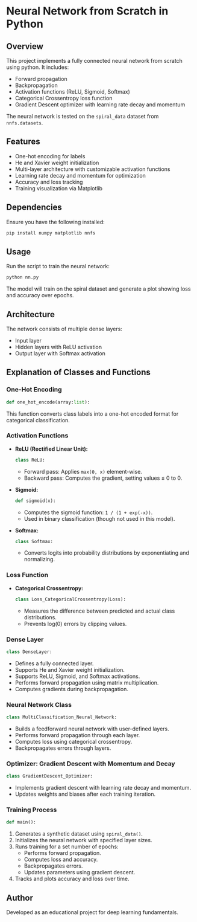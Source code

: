 # Neural Network from Scratch in Python

## Overview
This project implements a fully connected neural network from scratch using python. It includes:
- Forward propagation
- Backpropagation
- Activation functions (ReLU, Sigmoid, Softmax)
- Categorical Crossentropy loss function
- Gradient Descent optimizer with learning rate decay and momentum

The neural network is tested on the `spiral_data` dataset from `nnfs.datasets`.

## Features
- One-hot encoding for labels
- He and Xavier weight initialization
- Multi-layer architecture with customizable activation functions
- Learning rate decay and momentum for optimization
- Accuracy and loss tracking
- Training visualization via Matplotlib

## Dependencies
Ensure you have the following installed:
```bash
pip install numpy matplotlib nnfs
```

## Usage
Run the script to train the neural network:
```bash
python nn.py
```
The model will train on the spiral dataset and generate a plot showing loss and accuracy over epochs.

## Architecture
The network consists of multiple dense layers:
- Input layer
- Hidden layers with ReLU activation
- Output layer with Softmax activation

## Explanation of Classes and Functions

### One-Hot Encoding
```python
def one_hot_encode(array:list):
```
This function converts class labels into a one-hot encoded format for categorical classification.

### Activation Functions
- **ReLU (Rectified Linear Unit):**
  ```python
  class ReLU:
  ```
  - Forward pass: Applies `max(0, x)` element-wise.
  - Backward pass: Computes the gradient, setting values ≤ 0 to 0.

- **Sigmoid:**
  ```python
  def sigmoid(x):
  ```
  - Computes the sigmoid function: `1 / (1 + exp(-x))`.
  - Used in binary classification (though not used in this model).

- **Softmax:**
  ```python
  class Softmax:
  ```
  - Converts logits into probability distributions by exponentiating and normalizing.
  
### Loss Function
- **Categorical Crossentropy:**
  ```python
  class Loss_CategoricalCrossentropy(Loss):
  ```
  - Measures the difference between predicted and actual class distributions.
  - Prevents log(0) errors by clipping values.
  
### Dense Layer
```python
class DenseLayer:
```
- Defines a fully connected layer.
- Supports He and Xavier weight initialization.
- Supports ReLU, Sigmoid, and Softmax activations.
- Performs forward propagation using matrix multiplication.
- Computes gradients during backpropagation.

### Neural Network Class
```python
class MultiClassification_Neural_Network:
```
- Builds a feedforward neural network with user-defined layers.
- Performs forward propagation through each layer.
- Computes loss using categorical crossentropy.
- Backpropagates errors through layers.

### Optimizer: Gradient Descent with Momentum and Decay
```python
class GradientDescent_Optimizer:
```
- Implements gradient descent with learning rate decay and momentum.
- Updates weights and biases after each training iteration.

### Training Process
```python
def main():
```
1. Generates a synthetic dataset using `spiral_data()`.
2. Initializes the neural network with specified layer sizes.
3. Runs training for a set number of epochs:
   - Performs forward propagation.
   - Computes loss and accuracy.
   - Backpropagates errors.
   - Updates parameters using gradient descent.
4. Tracks and plots accuracy and loss over time.

## Author
Developed as an educational project for deep learning fundamentals.